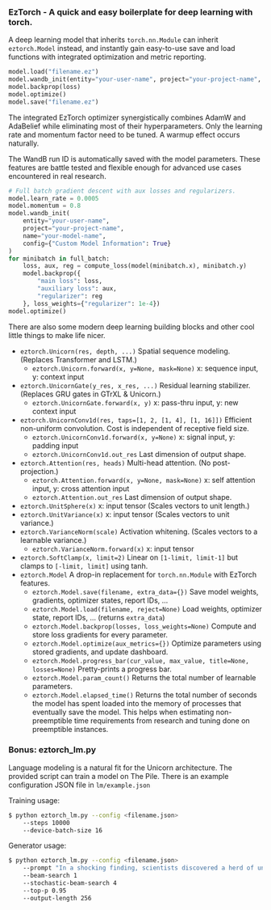 ### EzTorch - A quick and easy boilerplate for deep learning with torch.

A deep learning model that inherits `torch.nn.Module` can inherit `eztorch.Model` instead, and instantly gain easy-to-use save and load functions with integrated optimization and metric reporting.
```python
model.load("filename.ez")
model.wandb_init(entity="your-user-name", project="your-project-name", name="your-model-name")
model.backprop(loss)
model.optimize()
model.save("filename.ez")
```
The integrated EzTorch optimizer synergistically combines AdamW and AdaBelief while eliminating most of their hyperparameters. Only the learning rate and momentum factor need to be tuned. A warmup effect occurs naturally.

The WandB run ID is automatically saved with the model parameters. These features are battle tested and flexible enough for advanced use cases encountered in real research.
```python
# Full batch gradient descent with aux losses and regularizers.
model.learn_rate = 0.0005
model.momentum = 0.8
model.wandb_init(
	entity="your-user-name",
	project="your-project-name",
	name="your-model-name",
	config={"Custom Model Information": True}
)
for minibatch in full_batch:
	loss, aux, reg = compute_loss(model(minibatch.x), minibatch.y)
	model.backprop({
		"main loss": loss,
		"auxiliary loss": aux,
		"regularizer": reg
	}, loss_weights={"regularizer": 1e-4})
model.optimize()
```

There are also some modern deep learning building blocks and other cool little things to make life nicer.
-  `eztorch.Unicorn(res, depth, ...)` Spatial sequence modeling. (Replaces Transformer and LSTM.)
   -  `eztorch.Unicorn.forward(x, y=None, mask=None)` x: sequence input, y: context input
-  `eztorch.UnicornGate(y_res, x_res, ...)` Residual learning stabilizer. (Replaces GRU gates in GTrXL & Unicorn.)
   -  `eztorch.UnicornGate.forward(x, y)` x: pass-thru input, y: new context input
-  `eztorch.UnicornConv1d(res, taps=[1, 2, [1, 4], [1, 16]])` Efficient non-uniform convolution. Cost is independent of receptive field size.
   -  `eztorch.UnicornConv1d.forward(x, y=None)` x: signal input, y: padding input
   -  `eztorch.UnicornConv1d.out_res` Last dimension of output shape.
-  `eztorch.Attention(res, heads)` Multi-head attention. (No post-projection.)
   -  `eztorch.Attention.forward(x, y=None, mask=None)` x: self attention input, y: cross attention input
   -  `eztorch.Attention.out_res` Last dimension of output shape.
-  `eztorch.UnitSphere(x)` x: input tensor (Scales vectors to unit length.)
-  `eztorch.UnitVariance(x)` x: input tensor (Scales vectors to unit variance.)
-  `eztorch.VarianceNorm(scale)` Activation whitening. (Scales vectors to a learnable variance.)
   -  `eztorch.VarianceNorm.forward(x)` x: input tensor
-  `eztorch.SoftClamp(x, limit=2)` Linear on `[1-limit, limit-1]` but clamps to `[-limit, limit]` using tanh.
- `eztorch.Model` A drop-in replacement for `torch.nn.Module` with EzTorch features.
  - `eztorch.Model.save(filename, extra_data={})` Save model weights, gradients, optimizer states, report IDs, ...
  - `eztorch.Model.load(filename, reject=None)` Load weights, optimizer state, report IDs, ... (returns `extra_data`)
  - `eztorch.Model.backprop(losses, loss_weights=None)` Compute and store loss gradients for every parameter.
  - `eztorch.Model.optimize(aux_metrics={})` Optimize parameters using stored gradients, and update dashboard.
  - `eztorch.Model.progress_bar(cur_value, max_value, title=None, losses=None)` Pretty-prints a progress bar.
  - `eztorch.Model.param_count()` Returns the total number of learnable parameters.
  - `eztorch.Model.elapsed_time()` Returns the total number of seconds the model has spent loaded into the memory of processes that eventually save the model. This helps when estimating non-preemptible time requirements from research and tuning done on preemptible instances.

### Bonus: eztorch_lm.py
Language modeling is a natural fit for the Unicorn architecture. The provided script can train a model on The Pile. There is an example configuration JSON file in `lm/example.json`

Training usage:
```sh
$ python eztorch_lm.py --config <filename.json>
	--steps 10000
	--device-batch-size 16
```

Generator usage:
```sh
$ python eztorch_lm.py --config <filename.json>
	--prompt "In a shocking finding, scientists discovered a herd of unicorns living in a remote, previously unexplored valley, in the Andes Mountains. Even more surprising to the researchers was the fact that the unicorns spoke perfect English."
	--beam-search 1
	--stochastic-beam-search 4
	--top-p 0.95
	--output-length 256
```
